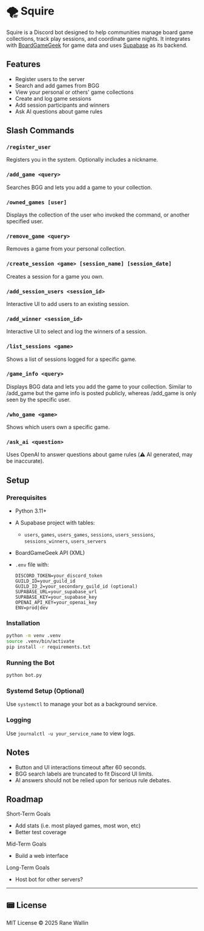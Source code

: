 # 🌪 Squire

Squire is a Discord bot designed to help communities manage board game collections, track play sessions, and coordinate game nights. It integrates with [BoardGameGeek](https://boardgamegeek.com) for game data and uses [Supabase](https://supabase.io) as its backend.

## Features

* Register users to the server
* Search and add games from BGG
* View your personal or others' game collections
* Create and log game sessions
* Add session participants and winners
* Ask AI questions about game rules

## Slash Commands

### `/register_user`

Registers you in the system. Optionally includes a nickname.

### `/add_game <query>`

Searches BGG and lets you add a game to your collection.

### `/owned_games [user]`

Displays the collection of the user who invoked the command, or another specified user.

### `/remove_game <query>`

Removes a game from your personal collection.

### `/create_session <game> [session_name] [session_date]`

Creates a session for a game you own.

### `/add_session_users <session_id>`

Interactive UI to add users to an existing session.

### `/add_winner <session_id>`

Interactive UI to select and log the winners of a session.

### `/list_sessions <game>`

Shows a list of sessions logged for a specific game.

### `/game_info <query>`

Displays BGG data and lets you add the game to your collection. Similar to /add_game but the game info is posted publicly, whereas /add_game is only seen by the specific user.

### `/who_game <game>`

Shows which users own a specific game.

### `/ask_ai <question>`

Uses OpenAI to answer questions about game rules (⚠️ AI generated, may be inaccurate).

## Setup

### Prerequisites

* Python 3.11+
* A Supabase project with tables:

  * `users`, `games`, `users_games`, `sessions`, `users_sessions`, `sessions_winners`, `users_servers`
* BoardGameGeek API (XML)
* `.env` file with:

  ```
  DISCORD_TOKEN=your_discord_token
  GUILD_ID=your_guild_id
  GUILD_ID_2=your_secondary_guild_id (optional)
  SUPABASE_URL=your_supabase_url
  SUPABASE_KEY=your_supabase_key
  OPENAI_API_KEY=your_openai_key
  ENV=prod|dev
  ```

### Installation

```bash
python -m venv .venv
source .venv/bin/activate
pip install -r requirements.txt
```

### Running the Bot

```bash
python bot.py
```

### Systemd Setup (Optional)

Use `systemctl` to manage your bot as a background service.

### Logging

Use `journalctl -u your_service_name` to view logs.

## Notes

* Button and UI interactions timeout after 60 seconds.
* BGG search labels are truncated to fit Discord UI limits.
* AI answers should not be relied upon for serious rule debates.

## Roadmap

Short-Term Goals

* Add stats (i.e. most played games, most won, etc)
* Better test coverage

Mid-Term Goals

* Build a web interface

Long-Term Goals

* Host bot for other servers?

---

## 📟 License

MIT License © 2025 Rane Wallin
